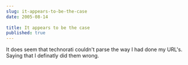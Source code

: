 ```yaml
---
slug: it-appears-to-be-the-case
date: 2005-08-14
 
title: It appears to be the case
published: true
---
```

It does seem that technorati couldn't parse the way I had done my URL's.  Saying that I definatly did them wrong.

